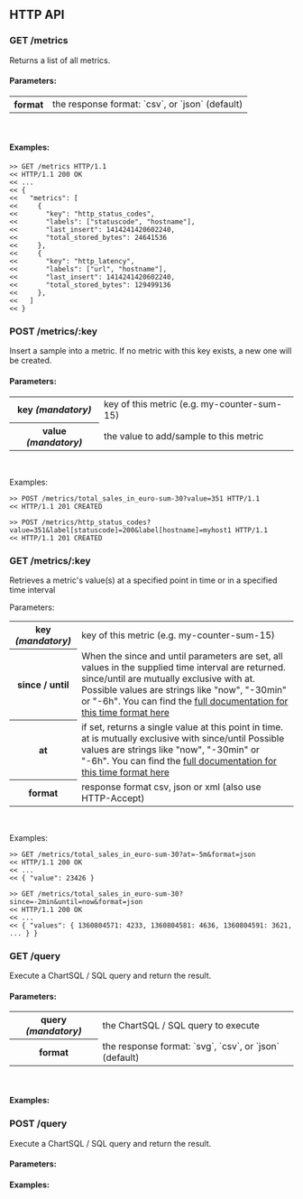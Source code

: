 HTTP API
--------

### GET /metrics

Returns a list of all metrics.

#### Parameters:

<table>
  <tr>
    <th>format</th>
    <td>
      the response format: `csv`, or `json` (default)
    </td>
  </tr>
</table>
<br />

#### Examples:

    >> GET /metrics HTTP/1.1
    << HTTP/1.1 200 OK
    << ...
    << {
    <<   "metrics": [
    <<     {
    <<       "key": "http_status_codes",
    <<       "labels": ["statuscode", "hostname"],
    <<       "last_insert": 1414241420602240,
    <<       "total_stored_bytes": 24641536
    <<     },
    <<     {
    <<       "key": "http_latency",
    <<       "labels": ["url", "hostname"],
    <<       "last_insert": 1414241420602240,
    <<       "total_stored_bytes": 129499136
    <<     },
    <<   ]
    << }


### POST /metrics/:key

Insert a sample into a metric. If no metric with this key exists, a new one
will be created.

#### Parameters:

<table>
  <tr>
    <th>key <i>(mandatory)</i></th>
    <td>
      key of this metric (e.g. my-counter-sum-15)
    </td>
  </tr>
  <tr>
    <th>value <i>(mandatory)</i></th>
    <td>
      the value to add/sample to this metric
    </td>
  </tr>
</table>
<br />

Examples:

    >> POST /metrics/total_sales_in_euro-sum-30?value=351 HTTP/1.1
    << HTTP/1.1 201 CREATED

    >> POST /metrics/http_status_codes?value=351&label[statuscode]=200&label[hostname]=myhost1 HTTP/1.1
    << HTTP/1.1 201 CREATED


### GET /metrics/:key

Retrieves a metric's value(s) at a specified point in time or in a specified time interval

Parameters:

<table>
  <tr>
    <th>key <i>(mandatory)</i></th>
    <td>
      key of this metric (e.g. my-counter-sum-15)
    </td>
  </tr>
  <tr>
    <th>since / until</th>
    <td>
      When the since and until parameters are set, all values in the supplied time
      interval are returned.  since/until are mutually exclusive with at.
      Possible values are strings like "now", "-30min" or "-6h". You can find the <a href="/documentation/enterprise_api_reference"/>full documentation for this time format here</a>
    </td>
  </tr>
  <tr>
    <th>at</th>
    <td>
      if set, returns a single value at this point in time. at is mutually exclusive with since/until
      Possible values are strings like "now", "-30min" or "-6h". You can find the <a href="/documentation/enterprise_api_reference"/>full documentation for this time format here</a>
    </td>
  </tr>
  <tr>
    <th>format</th>
    <td>
      response format csv, json or xml (also use HTTP-Accept)
    </td>
  </tr>
</table>
<br />

Examples:

    >> GET /metrics/total_sales_in_euro-sum-30?at=-5m&format=json
    << HTTP/1.1 200 OK
    << ...
    << { "value": 23426 }

    >> GET /metrics/total_sales_in_euro-sum-30?since=-2min&until=now&format=json
    << HTTP/1.1 200 OK
    << ...
    << { "values": { 1360804571: 4233, 1360804581: 4636, 1360804591: 3621, ... } }

### GET /query

Execute a ChartSQL / SQL query and return the result.

#### Parameters:

<table>
  <tr>
    <th>query <i>(mandatory)</i></th>
    <td>
      the ChartSQL / SQL query to execute
    </td>
  </tr>
  <tr>
    <th>format</th>
    <td>
      the response format: `svg`, `csv`, or `json` (default)
    </td>
  </tr>
</table>
<br />

#### Examples:

### POST /query

Execute a ChartSQL / SQL query and return the result.

#### Parameters:

#### Examples:
